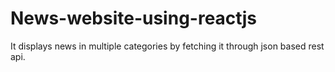 # News-website-using-reactjs
It displays news in multiple categories by fetching it through json based rest api. 
